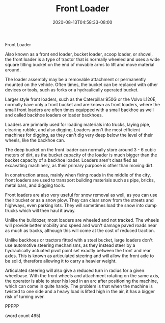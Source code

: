 ﻿---
title: "Front Loader"
date: 2020-08-13T04:58:33-08:00
description: "Excavation Equipment Tips for Web Success"
featured_image: "/images/Excavation Equipment.jpg"
tags: ["Excavation Equipment"]
---

Front Loader

Also known as a front end loader, bucket loader, 
scoop loader, or shovel, the front loader is a type
of tractor that is normally wheeled and uses a 
wide square tilting bucket on the end of movable
arms to lift and move material around.

The loader assembly may be a removable attachment
or permanently mounted on the vehicle.  Often times,
the bucket can be replaced with other devices or
tools, such as forks or a hydraulically operated
bucket.  

Larger style front loaders, such as the Caterpillar
950G or the Volvo L120E, normally have only a
front bucket and are known as front loaders, 
where the small front loaders are often times
equipped with a small backhoe as well and called
backhoe loaders or loader backhoes.

Loaders are primarily used for loading materials
into trucks, laying pipe, clearing rubble, and
also digging.  Loaders aren't the most efficient
machines for digging, as they can't dig very deep
below the level of their wheels, like the backhoe
can.  

The deep bucket on the front loader can normally
store around 3 - 6 cubic meters of dirt, as the
bucket capacity of the loader is much bigger than
the bucket capacity of a backhoe loader.  Loaders
aren't classified as excavating machinery, as 
their primary purpose is other than moving dirt.

In construction areas, mainly when fixing roads
in the middle of the city, front loaders are 
used to transport building materials such as
pipe, bricks, metal bars, and digging tools.

Front loaders are also very useful for snow 
removal as well, as you can use their bucket or
as a snow plow.  They can clear snow from the
streets and highways, even parking lots.  They
will sometimes load the snow into dump trucks
which will then haul it away.

Unlike the bulldozer, most loaders are wheeled and
not tracked.  The wheels will provide better
mobility and speed and won't damage paved roads
near as much as tracks, although this will come
at the cost of reduced traction.

Unlike backhoes or tractors fitted with a steel
bucket, large loaders don't use automotive 
steering mechanisms, as they instead steer by a
hydraulically actuated pivot point set exactly 
between the front and rear axles.  This is known
as articulated steering and will allow the front 
axle to be solid, therefore allowing it to carry
a heavier weight.  

Articulated steering will also give a reduced
turn in radius for a given wheelbase.  With the
front wheels and attachment rotating on the same
axis, the operator is able to steer his load in
an arc after positioning the machine, which can
come in quite handy.  The problem is that when
the machine is twisted to one side and a heavy
load is lifted high in the air, it has a bigger
risk of turning over.

PPPPP

(word count 465)
